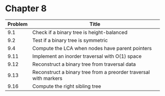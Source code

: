 # Chapter 8

|Problem|Title                                                           |
|-------|----------------------------------------------------------------|
|9.1    |Check if a binary tree is height-balanced                       |
|9.2    |Test if a binary tree is symmetric                              |
|9.4    |Compute the LCA when nodes have parent pointers                 |
|9.11   |Implement an inorder traversal with O(1) space                  |
|9.12   |Reconstruct a binary tree from traversal data                   |
|9.13   |Reconstruct a binary tree from a preorder traversal with markers|
|9.16   |Compute the right sibling tree                                  |
